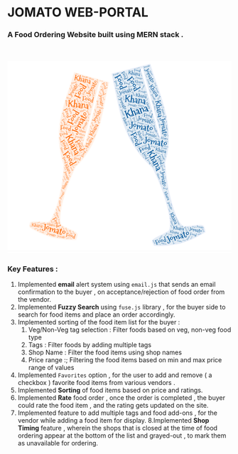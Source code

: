 # JOMATO WEB-PORTAL 

### A Food Ordering Website built using MERN stack .
<br><br>
 <img src = "./images/jomato.png" alt="jomato">
 
 ### Key Features : 
 
 1. Implemented **email** alert system using `email.js` that sends an email confirmation to the buyer , on acceptance/rejection of food order from the vendor.
 2. Implemented **Fuzzy Search** using `fuse.js` library , for the buyer side to search for food items and place an order accordingly.
 3. Implemented sorting of the food item list for the buyer : 
     1. Veg/Non-Veg tag selection : Filter foods based on veg, non-veg food type
     2. Tags : Filter foods by adding multiple tags 
     3. Shop Name : Filter the food items using shop names 
     4. Price range :; Filtering the food items based on min and max price range of values
 4. Implemented `Favorites` option , for the user to add and remove ( a checkbox ) favorite food items  from various vendors .
 5. Implemented **Sorting** of food items based on price and ratings.
 6. Implemented **Rate** food order , once the order is completed , the buyer could rate the food item , and the rating gets updated on the site.
 7. Implemented feature to add multiple tags and food add-ons , for the vendor while adding a food item for display.
 8.Implemented **Shop Timing**  feature , wherein the shops that is closed at the time of food ordering appear at the bottom of the list and grayed-out , to mark them as unavailable for ordering.
